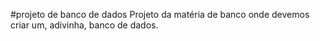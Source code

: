 #projeto de banco de dados
Projeto da matéria de banco onde devemos criar um, adivinha, banco de dados.
